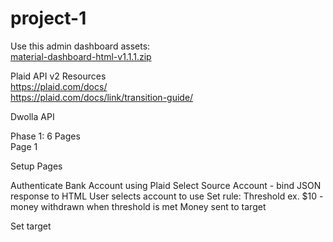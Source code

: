 # project-1

Use this admin dashboard assets: <br>
<a href= "https://github.com/Ant2624/project-1/blob/master/material-dashboard-html-v1.1.1.zip" >material-dashboard-html-v1.1.1.zip<a>

Plaid API v2 Resources <br>
https://plaid.com/docs/ <br>
https://plaid.com/docs/link/transition-guide/ <br>



Dwolla API <br>

Phase 1: 6 Pages <br>
Page 1

Setup Pages <br>

Authenticate Bank Account using Plaid
Select Source Account - bind JSON response to HTML
	User selects account to use
Set rule: 
	Threshold ex. $10 - money withdrawn when threshold is met 
	Money sent to target

Set target 


